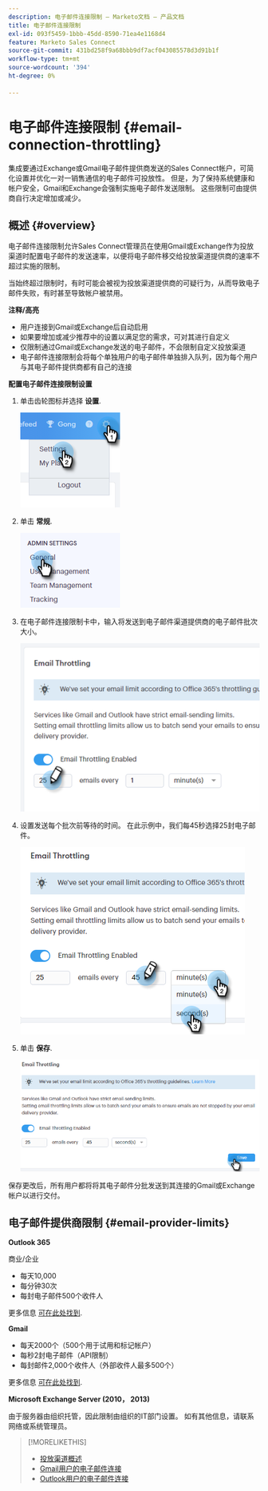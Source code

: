 ```yaml
---
description: 电子邮件连接限制 — Marketo文档 — 产品文档
title: 电子邮件连接限制
exl-id: 093f5459-1bbb-45dd-8590-71ea4e1168d4
feature: Marketo Sales Connect
source-git-commit: 431bd258f9a68bbb9df7acf043085578d3d91b1f
workflow-type: tm+mt
source-wordcount: '394'
ht-degree: 0%

---
```


# 电子邮件连接限制 {#email-connection-throttling}

集成要通过Exchange或Gmail电子邮件提供商发送的Sales Connect帐户，可简化设置并优化一对一销售通信的电子邮件可投放性。 但是，为了保持系统健康和帐户安全，Gmail和Exchange会强制实施电子邮件发送限制。 这些限制可由提供商自行决定增加或减少。

## 概述 {#overview}

电子邮件连接限制允许Sales Connect管理员在使用Gmail或Exchange作为投放渠道时配置电子邮件的发送速率，以便将电子邮件移交给投放渠道提供商的速率不超过实施的限制。

当始终超过限制时，有时可能会被视为投放渠道提供商的可疑行为，从而导致电子邮件失败，有时甚至导致帐户被禁用。

**注释/高亮**

* 用户连接到Gmail或Exchange后自动启用
* 如果要增加或减少推荐中的设置以满足您的需求，可对其进行自定义
* 仅限制通过Gmail或Exchange发送的电子邮件，不会限制自定义投放渠道
* 电子邮件连接限制会将每个单独用户的电子邮件单独排入队列，因为每个用户与其电子邮件提供商都有自己的连接

**配置电子邮件连接限制设置**

1. 单击齿轮图标并选择 **设置**.

   ![](assets/email-connection-throttling-1.png)

1. 单击 **常规**.

   ![](assets/email-connection-throttling-2.png)

1. 在电子邮件连接限制卡中，输入将发送到电子邮件渠道提供商的电子邮件批次大小。

   ![](assets/email-connection-throttling-3.png)

1. 设置发送每个批次前等待的时间。 在此示例中，我们每45秒选择25封电子邮件。

   ![](assets/email-connection-throttling-4.png)

1. 单击 **保存**.

   ![](assets/email-connection-throttling-5.png)

保存更改后，所有用户都将将其电子邮件分批发送到其连接的Gmail或Exchange帐户以进行交付。

## 电子邮件提供商限制 {#email-provider-limits}

**Outlook 365**

商业/企业

* 每天10,000
* 每分钟30次
* 每封电子邮件500个收件人

更多信息 [可在此处找到](https://docs.microsoft.com/en-us/office365/servicedescriptions/exchange-online-service-description/exchange-online-limits?redirectedfrom=MSDN#RecipientLimits).

**Gmail**

* 每天2000个（500个用于试用和标记帐户）
* 每秒2封电子邮件（API限制）
* 每封邮件2,000个收件人（外部收件人最多500个）

更多信息 [可在此处找到](https://support.google.com/a/answer/166852?hl=en).

**Microsoft Exchange Server (2010， 2013)**

由于服务器由组织托管，因此限制由组织的IT部门设置。 如有其他信息，请联系网络或系统管理员。

>[!MORELIKETHIS]
>
>* [投放渠道概述](/help/marketo/product-docs/marketo-sales-connect/email/email-delivery/delivery-channel-overview.md)
>* [Gmail用户的电子邮件连接](/help/marketo/product-docs/marketo-sales-connect/email-plugins/gmail/email-connection-for-gmail-users.md)
>* [Outlook用户的电子邮件连接](/help/marketo/product-docs/marketo-sales-connect/email-plugins/msc-for-outlook/email-connection-for-outlook-users.md)
